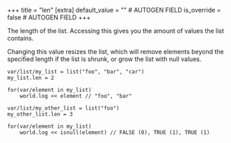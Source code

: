 +++
title = "len"
[extra]
default_value = "" # AUTOGEN FIELD
is_override = false # AUTOGEN FIELD
+++

The length of the list. Accessing this gives you the amount of values the list contains.

Changing this value resizes the list, which will remove elements beyond the specified length if the list is shrunk, or grow the list with null values.

```dm
var/list/my_list = list("foo", "bar", "car")
my_list.len = 2

for(var/element in my_list)
    world.log << element // "foo", "bar"

var/list/my_other_list = list("foo")
my_other_list.len = 3

for(var/element in my_list)
    world.log << isnull(element) // FALSE (0), TRUE (1), TRUE (1)
```